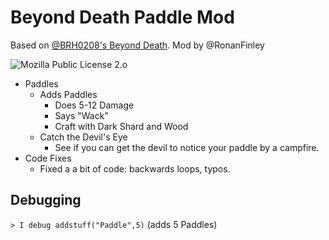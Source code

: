 # Beyond Death Paddle Mod
Based on [@BRH0208's Beyond Death](https://github.com/Incode-Laboratories/Beyond-Death). Mod by @RonanFinley

![Mozilla Public License 2.o](https://img.shields.io/badge/license-MPL%202.0-green.svg)

* Paddles
  * Adds Paddles
    * Does 5-12 Damage
    * Says "Wack"
    * Craft with Dark Shard and Wood
  * Catch the Devil's Eye
    * See if you can get the devil to notice your paddle by a campfire.
* Code Fixes
  * Fixed a a bit of code: backwards loops, typos.

Debugging
---------
```> I debug addstuff("Paddle",5)``` (adds 5 Paddles)
